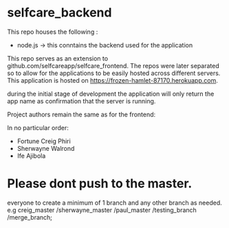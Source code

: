 # selfcare_backend

This repo houses the following :
- node.js -> this conntains the backend used for the application

This repo serves as an extension to github.com/selfcareapp/selfcare_frontend. The repos were later separated so to allow for the applications to be easily hosted across different servers. 
This application is hosted on https://frozen-hamlet-87170.herokuapp.com.

during the initial stage of development the application will only return the app name as confirmation that the server is running.

Project authors remain the same as for the frontend:

In no particular order:
* Fortune Creig Phiri
* Sherwayne Walrond
* Ife Ajibola

<h1>Please dont push to the master.</h1>
everyone to create a minimum of 1 branch and any other branch as needed. 
e.g creig_master /sherwayne_master /paul_master /testing_branch /merge_branch; 
